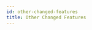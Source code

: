 ```yaml
---
id: other-changed-features
title: Other Changed Features
---
```


```scala mdoc:file:incompat-3.0/inheritance-shadowing/README.md
```

```scala mdoc:file:incompat-3.0/abstract-override/README.md
```

```scala mdoc:file:incompat-3.0/by-name-param-type-infer/README.md
```

```scala mdoc:file:incompat-3.0/default-param-variance/README.md
```

```scala mdoc:file:incompat-3.0/explicit-call-to-unapply/README.md
```

```scala mdoc:file:incompat-3.0/java-lang-enum/README.md
```

```scala mdoc:file:incompat-3.0/reflective-call/README.md
```

```scala mdoc:file:incompat-3.0/access-modifier/README.md
```
